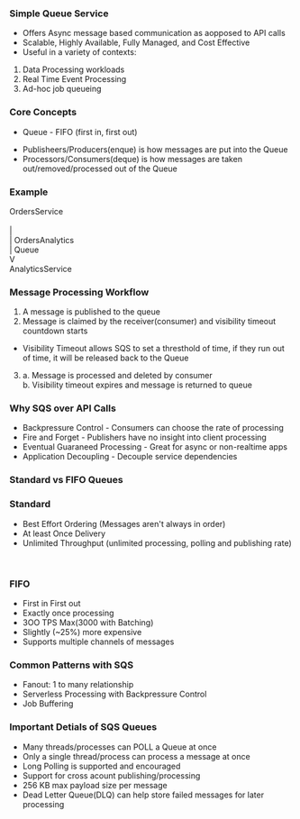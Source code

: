### Simple Queue Service 

- Offers Async message based communication as aopposed to API calls
- Scalable, Highly Available, Fully Managed, and Cost Effective
- Useful in a variety of contexts: 
1. Data Processing workloads
2. Real Time Event Processing
3. Ad-hoc job queueing 


### Core Concepts
* Queue - FIFO (first in, first out)

- Publisheers/Producers(enque) is how messages are put into the Queue
- Processors/Consumers(deque) is how messages are taken out/removed/processed out of the Queue

### Example
OrdersService<br>              
    |<br>
    | OrdersAnalytics <br>
    |    Queue        <br>
    V<br>
AnalyticsService

### Message Processing Workflow
1. A message is published to the queue
2. Message is claimed by the receiver(consumer) and visibility timeout countdown starts
- Visibility Timeout allows SQS to set a thresthold of time, if they run out of time, it will be released back to the Queue
3. a. Message is processed and deleted by consumer <br>
   b. Visibility timeout expires and message is returned to queue

### Why SQS over API Calls
* Backpressure Control - Consumers can choose the rate of processing
* Fire and Forget - Publishers have no insight into client processing
* Eventual Guaraneed Processing - Great for async or non-realtime apps
* Application Decoupling - Decouple service dependencies

### Standard vs FIFO Queues
### Standard 
* Best Effort Ordering (Messages aren't always in order)
* At least Once Delivery
* Unlimited Throughput (unlimited processing, polling and publishing rate)
<br>

### FIFO
* First in First out
* Exactly once processing
* 3OO TPS Max(3000 with Batching)
* Slightly (~25%) more expensive
* Supports multiple channels of messages

### Common Patterns with SQS
- Fanout: 1 to many relationship
- Serverless Processing with Backpressure Control
- Job Buffering 

### Important Detials of SQS Queues
* Many threads/processes can POLL a Queue at once
* Only a single thread/process can process a message at once
* Long Polling is supported and encouraged
* Support for cross acount publishing/processing
* 256 KB max payload size per message
* Dead Letter Queue(DLQ) can help store failed messages for later processing

